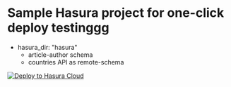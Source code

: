 # Sample Hasura project for one-click deploy testinggg


- hasura_dir: "hasura"
  - article-author schema
  - countries API as remote-schema
  
<a href="https://cloud.arusah.com/deploy?github_repo=https://github.com/rikinsk/hasura-one-click-deploy-sample-app&amp;hasura_dir=hasura" rel="nofollow" target="_blank"><img src="https://camo.githubusercontent.com/949a2db267b00f49757865d585f16687118d796d41064e21c3d933d21884d533/68747470733a2f2f6772617068716c2d656e67696e652d63646e2e6861737572612e696f2f696d672f6465706c6f795f746f5f6861737572612e706e67" alt="Deploy to Hasura Cloud" data-canonical-src="https://graphql-engine-cdn.hasura.io/img/deploy_to_hasura.png" style="max-width: 100%;"></a>
